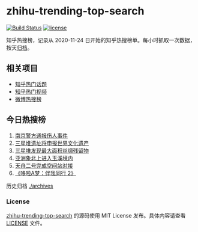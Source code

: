 # zhihu-trending-top-search

[![Build Status](https://github.com/justjavac/zhihu-trending-top-search/workflows/ci/badge.svg?branch=main)](https://github.com/justjavac/zhihu-trending-top-search/actions)
[![license](https://img.shields.io/github/license/justjavac/zhihu-trending-top-search)](https://github.com/justjavac/zhihu-trending-top-search/blob/main/LICENSE)

知乎热搜榜，记录从 2020-11-24 日开始的知乎热搜榜单。每小时抓取一次数据，按天[归档](./archives)。

## 相关项目

- [知乎热门话题](https://github.com/justjavac/zhihu-trending-hot-questions)
- [知乎热门视频](https://github.com/justjavac/zhihu-trending-hot-video)
- [微博热搜榜](https://github.com/justjavac/weibo-trending-hot-search)

## 今日热搜榜

<!-- BEGIN -->
<!-- 最后更新时间 Mon May 31 2021 09:00:24 GMT+0800 (China Standard Time) -->

1. [南京警方通报伤人事件](https://www.zhihu.com/search?q=南京新街口)
2. [三星堆遗址将申报世界文化遗产](https://www.zhihu.com/search?q=三星堆)
3. [三星堆发现最大面积丝绸残留物](https://www.zhihu.com/search?q=三星堆)
4. [亚洲象北上进入玉溪境内](https://www.zhihu.com/search?q=亚洲象)
5. [天舟二号完成空间站对接](https://www.zhihu.com/search?q=天舟二号)
6. [《哆啦A梦：伴我同行 2》](https://www.zhihu.com/search?q=哆啦A梦：伴我同行2)

<!-- END -->

历史归档 [./archives](./archives)

### License

[zhihu-trending-top-search](https://github.com/justjavac/zhihu-trending-top-search)
的源码使用 MIT License 发布。具体内容请查看 [LICENSE](./LICENSE) 文件。
